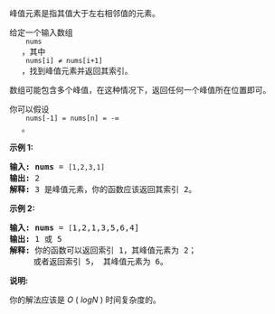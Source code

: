 <html>
 <body>
  <p>
   峰值元素是指其值大于左右相邻值的元素。
  </p>
  <p>
   给定一个输入数组
   <code>
    nums
   </code>
   ，其中
   <code>
    nums[i] ≠ nums[i+1]
   </code>
   ，找到峰值元素并返回其索引。
  </p>
  <p>
   数组可能包含多个峰值，在这种情况下，返回任何一个峰值所在位置即可。
  </p>
  <p>
   你可以假设
   <code>
    nums[-1] = nums[n] = -∞
   </code>
   。
  </p>
  <p>
   <strong>
    示例 1:
   </strong>
  </p>
  <pre><strong>输入:</strong> <strong>nums</strong> = <code>[1,2,3,1]</code>
<strong>输出:</strong> 2
<strong>解释: </strong>3 是峰值元素，你的函数应该返回其索引 2。</pre>
  <p>
   <strong>
    示例 2:
   </strong>
  </p>
  <pre><strong>输入:</strong> <strong>nums</strong> = <code>[</code>1,2,1,3,5,6,4]
<strong>输出:</strong> 1 或 5 
<strong>解释:</strong> 你的函数可以返回索引 1，其峰值元素为 2；
     或者返回索引 5， 其峰值元素为 6。
</pre>
  <p>
   <strong>
    说明:
   </strong>
  </p>
  <p>
   你的解法应该是
   <em>
    O
   </em>
   (
   <em>
    logN
   </em>
   )
   <em>
   </em>
   时间复杂度的。
  </p>
 </body>
</html>